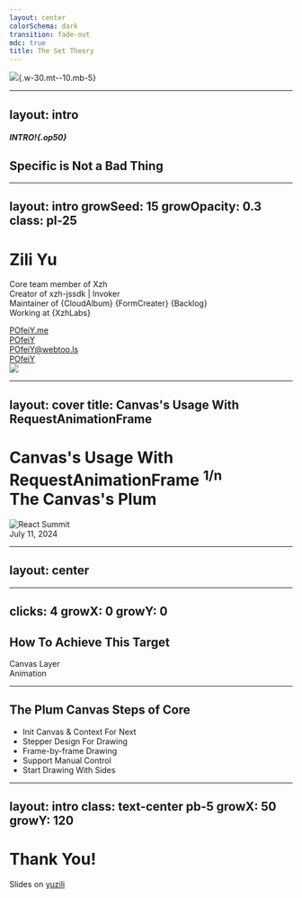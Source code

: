 ```yaml
---
layout: center
colorSchema: dark
transition: fade-out
mdc: true
title: The Set Theory
---
```


![](/unplugin.svg){.w-30.mt--10.mb-5}

<!--
各位同事晚上好，好久不见，很开心又在前端技术部落与大家见面，一起进行技术交流。
-->

---
layout: intro
---

##### INTRO!{.op50}

## Specific is Not a Bad Thing

<!--
"把自律当成一种习惯，耐心是生活的关键"。

web前端技术领域的学习旅途中，坚持是一件不太容易的事情，保有初心一路走下去的同学会显得很“特殊”。当然，这并不是一件坏事。
在目前“泛平台化”的大环境下，需要时常提醒我们是开发者，一群专业的开发者。

好！我们直接进入正题：
-->

---
layout: intro
growSeed: 15
growOpacity: 0.3
class: pl-25
---

# Zili Yu

<div class="[&>*]:important-leading-10 opacity-80">

Core team member of Xzh<br>
Creator of xzh-jssdk | Invoker<br>
Maintainer of {CloudAlbum} {FormCreater} {Backlog}<br>
Working at {XzhLabs}<br>

</div>

<div my-10 w-min flex="~ gap-1" items-center justify-center>
  <div i-ri-user-3-line op50 ma text-xl />
  <div><a href="https://github.com/POfeiY" target="_blank" class="border-none! font-300">POfeiY.me</a></div>
  <div i-ri-github-line op50 ma text-xl ml4/>
  <div><a href="https://github.com/POfeiY" target="_blank" class="border-none! font-300">POfeiY</a></div>
  <div i-ri-mastodon-line op50 ma text-xl ml4 />
  <div><a href="https://github.com/POfeiY" target="_blank" class="border-none! font-300">POfeiY@webtoo.ls</a></div>
  <div i-ri-twitter-x-line op50 ma text-xl ml4/>
  <div><a href="https://github.com/POfeiY" target="_blank" class="border-none! font-300">POfeiY</a></div>
</div>

<img src="https://avatars.githubusercontent.com/u/18592121?v=4" rounded-full w-35 abs-tr mt-32 mr-30 />

<div flex="~ gap2">

</div>

<!--
各位同事晚上好，我是任职于技术服务中心兴智汇团队的一名web前端开发，余自立。目前主要负责的项目有兴智汇底座JS-SDK、兴智汇通用组件（如云相册、通用表单、统一待办等组件）。开源社区摸鱼玩家，欢迎各位同事空了多多联系，一起交流技术与感情。

今天带来的分享技术主题的是一个小小的动画效果，使用最基础canvas api与requestAnimationFrame实现，稍后将进行主要步骤讲解、并与大家一起完成demo。

接下来我们先简单讲解下所需要用到的技术知识点：requestAnimationFrame & Canvas
-->

---
layout: cover
title: Canvas's Usage With RequestAnimationFrame
---

<h1 flex="~ col">
<div text-2xl origin-top-left transition duration-500 :class="$clicks <= 2 ? 'scale-150' : 'op50'">
  <span v-click>Canvas's Usage With </span>
  <span>RequestAnimationFrame </span>
  <sup v-click>1/n</sup>
</div>
<div mt1 forward:delay-300 v-click>The Canvas's Plum</div>
</h1>

<div abs-br mx-10 my-11 flex="~ col gap-2 items-end" text-left v-click="1">
  <img src="/react-summit.svg" w-22 alt="React Summit" />
  <div text-xs opacity-75>July 11, 2024</div>
</div>

<!--

requestAnimationFrame挂载在全局window对象上，与浏览器FPS节奏保持一致,可以告诉浏览器——你希望执行一个动画，并且要求浏览器在下次重绘之前调用指定的回调函数更新动画。该方法需要传入一个回调函数作为参数，该回调函数会在浏览器下一次重绘之前执行。回调函数执行次数通常是每秒 60 次，但在大多数遵循 W3C 建议的浏览器中，回调函数执行次数通常与浏览器屏幕刷新次数相匹配。

其中timestamp参数会传入回调方法中，它指示当前被 requestAnimationFrame() 排序的回调函数被触发的时间。在同一个帧中的多个回调函数，它们每一个都会接受到一个相同的时间戳，即使在计算上一个回调函数的工作负载期间已经消耗了一些时间。该时间戳是一个十进制数，单位为毫秒，最小精度为 1ms

我们将一起对该方法进行封装，实现循环调用生成Canvas树枝节点，并且支持手动暂停与恢复动画的执行操作。

Canvas想必大家都很熟悉，给一张画布，可以用于动画、游戏画面、数据可视化、图片编辑以及实时视频处理等应用场景，开源社区中也有很多工具库，如游戏制作的EaselJs、数据热力图heatmap.js，当然熟悉的3D绘制的同学应该知道还可以在WebGL中使用。
使用方法很简单，初始化一张画布，获取到context，就可以绘制线条、矩形、圆弧等基本形状。当然今天我们的demo中绘制过程仅涉及到线条绘制，稍后会在demo实现过程中进行演示。

我们先来看看最终实现的demo效果。
-->

---
layout: center
---

<Plum />

<!--
这是一张400*400大小的画布，我们来简单操作一下，启动后可以看见仿生树自动开始绘制，点击暂停按钮则停止绘制，再点击继续则仿生树又开始野蛮生长。从demo可见在canvas画布上绘制一颗小树,树枝的长度、生长角度在一定范围内是随机的（画框边界控制）

这里特别说明一点，就是canvas画布的width和height属性与style样式中的width与height是不同的，前者是真实画布大小（不可见），后者是浏览器渲染到视口中的大小是我们可见的。如不手动设置画布的宽高则采用默认的300*150的大小

这里我们使用tldraw工具演示绘制思路，首先树枝的长度和生长角度在绘制过程中都有一定的随机性，这里角度的设计我们定义了一个最大的正负15度夹角并乘上随机值，长度的计算稍微多了一些步骤，使用正余弦函数进行计算，相信在做的小伙伴都很熟悉，这里就简要跳过了。（直接coding实现该方法，备用）
-->

---
clicks: 4
growX: 0
growY: 0
---

## How To Achieve This Target

<div
  v-click="1"
  absolute w-200 h-200 left-20 border="~ gray/50 rounded-full" bg-gray:20 text-5xl
  flex="~ items-center justify-center"
  transition-all duration-500
  :class="$clicks === 4 ? 'scale-100' : 'scale-80'"
>
  Canvas Layer
  <div
    v-click="2"
    absolute w-70 h-70 left-65 top-10 border="~ blue rounded-full"
    bg-blue:20 text-4xl text-blue flex="~ items-center justify-center"
    transition-all duration-500
    :class="$clicks >= 3 ? 'scale-100' : 'scale-80'"
  >
    Animation
  </div>
</div>

<!--
如何实现的呢？

其实就像看起来的那么简单：

首先，初始化画布设置宽高 dpi-设备像素比

关键在于怎么设计动画并支持手动启动和停止。上面有安利到我们会使用requestAniamtionFrame实现，但是我们都知道这个方法传入的回调仅会在下一次绘制之前执行一次，该怎么办呢？

（等待2s）仔细观察演示demo会发现，可以通过迭代实现，每次绘制上一层树枝结束判断边界碰撞，未达边界着随机生成下一次绘制的树枝，如此反复完成。

下面我将本次绘制大致分为5个步骤：

-->

---

## The Plum Canvas Steps of Core

<div h-100 flex="~ items-center">
<v-clicks>

- Init Canvas & Context For Next
- Stepper Design For Drawing
- Frame-by-frame Drawing
- Support Manual Control
- Start Drawing With Sides

</v-clicks>
</div>

<!--
实现该动画的核心步骤有如下五个步骤：
1、初始化canvas画布和context
2、设计绘制所需的步进动画
3、使用requestAnimationFrame设计帧动画
4、封装hook支持手动启动帧动画
5、随机设置边界出生点

接来下，让我们一起来编码实现

首先初始化一个canvas画布，再画一条简单的线试试

beiginPath
moveTo
lineTo
stroke
-->

---
layout: intro
class: text-center pb-5
growX: 50
growY: 120
---

# Thank You!

Slides on [yuzili](https://github.com/POfeiY/talks.git)

<!--
That's all for my talk, hope you enjoy. Thank you!

总结一下，本次演示demo主要应用到了canvas与requestAnimationFrame，canvas使用到最基本的初始化画布、绘制线条的api,介绍了requestAnimationFrame的使用。其中canvas的使用频率较高，这里再扩展一些内容，对比下Canvas与SVG:

[拓展了解] SVG or Canvas
Canvas 是基于脚本的，通过 JavaScript 指令来动态绘图。而 SVG 则是使用 XML 文档来描述矢量图。

Canvas 提供的绘图能力更底层，适合做到像素级的图形处理，能动态渲染和绘制大数据量的图形。而 SVG 抽象层次更高，声明描述式的接口功能更丰富，内置了大量的图形、滤镜和动画等，方便进行文档元素的维护，也能导出为文件脱离浏览器环境使用。

如果单就图表库的视角来看，选择 Canvas 和 SVG 各有千秋。小画布、大数据量的场景适合用 Canvas，譬如热力图、大数据量的散点图等。如果画布非常大，有缩放、平移等高频的交互，或者移动端对内存占用量非常敏感等场景，可以使用 SVG 的方案。

当然以上演示的demo仅作示例参考，抛砖引玉，期待有更多对可视工具库有兴趣的同学加入我们一并研讨学习。
-->
